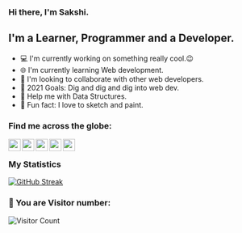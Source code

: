 ### Hi there, I'm Sakshi.

## I'm a Learner, Programmer and a Developer.

- 💻 I'm currently working on something really cool.😉
- 🌐 I'm currently learning Web development.
- 🤝 I'm looking to collaborate with other web developers.
- 🎯 2021 Goals: Dig and dig and dig into web dev.
- 🥺 Help me with Data Structures.
- 🎨 Fun fact: I love to sketch and paint.

### Find me across the globe:

[<img align="left" alt="" width="24px" src="https://img.icons8.com/fluency/48/000000/gmail-new.png" />][gmail]
[<img align="left" alt="" width="24px" src="https://img.icons8.com/color/48/000000/linkedin.png" />][linkedin]
[<img align="left" alt="" width="24px" src="https://img.icons8.com/color-glass/48/000000/code.png" />][hackerrank]
[<img align="left" alt="" width="24px" src="https://img.icons8.com/fluency/48/000000/instagram-new.png" />][instagram]
[<img align="left" alt="" width="24px" src="https://img.icons8.com/color/48/000000/facebook-new.png" />][facebook]
<br />

[gmail]: sakshee1603@gmail.com
[instagram]: https://www.instagram.com/_sakshi_chaudhari_/
[linkedin]: https://www.linkedin.com/in/sakshi-chaudhari-b8585b192/
[facebook]: https://www.facebook.com/sakshi.chaudhari.1000/
[hackerrank]: https://www.hackerrank.com/sakshee1603

### My Statistics

[![GitHub Streak](http://github-readme-streak-stats.herokuapp.com?user=sakshi-chaudhari&theme=dark&hide_border=true&date_format=M%20j%5B%2C%20Y%5D)](https://git.io/streak-stats)

### 👋 You are Visitor number: 
![Visitor Count](https://profile-counter.glitch.me/sakshi-chaudhari/count.svg) 


